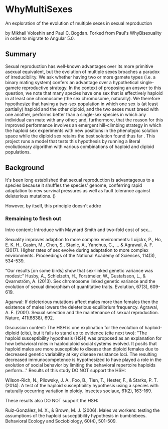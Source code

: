 # WhyMultiSexes

An exploration of the evolution of multiple sexes in sexual reproduction

by Mikhail Voloshin and Paul C. Bogdan.
Forked from Paul's WhyBisexuality in order to migrate to Angular 5.0.

## Summary

Sexual reproduction has well-known advantages over its more primitive asexual equivalent, but the evolution of multiple sexes broaches a paradox of irreducibility. We ask whether having two or more gamete types (i.e. a binary mating system) confers an advantage over a hypothetical single-gamete reproductive strategy. In the context of proposing an answer to this question, we note that many species have one sex that is effectively haploid in at least one chromosome (the sex chromosome, naturally). We therefore hypothesize that having a two-sex population in which one sex is (at least partially) haploid and the other diploid, and the two sexes must breed with one another, performs better than a single-sex species in which any individual can mate with any other; and, furthermore, that the reason for this improved performance involves an emergent hill-climbing strategy in which the haploid sex experiments with new positions in the phenotypic solution space while the diploid sex retains the best solution found thus far . This project runs a model that tests this hypothesis by running a literal evoliutionary algorithm with various combinations of haploid and diploid populations.

## Background

It's been long established that sexual reproduction is advantageous to a species because it shuffles the species' genome, conferring rapid adaptation to new survival pressures as well as fault tolerance against deleterious mutations. ()


However, by itself, this principle doesn't addre


### Remaining to flesh out

Intro content:
Introduce with Maynard Smith and two-fold cost of sex…

Sexuality improves adaption to more complex environments:
Luijckx, P., Ho, E. K. H., Gasim, M., Chen, S., Stanic, A., Yanchus, C., ... & Agrawal, A. F. (2017). Higher rates of sex evolve during adaptation to more complex environments. Proceedings of the National Academy of Sciences, 114(3), 534-539.

“Our results [on some birds] show that sex-linked genetic variance was modest:”
Husby, A., Schielzeth, H., Forstmeier, W., Gustafsson, L., & Qvarnström, A. (2013). Sex chromosome linked genetic variance and the evolution of sexual dimorphism of quantitative traits. Evolution, 67(3), 609-619.

Agarwal: If deleterious mutations affect males more than females then the existence of males lowers the deleterious equilibrium frequency.
Agrawal, A. F. (2001). Sexual selection and the maintenance of sexual reproduction. Nature, 411(6838), 692.

Discussion content:
 	The HSH is one explination for the evolution of haploid-diploid (cite), but it fails to stand up to evidence (cite next two):
"The haploid susceptibility hypothesis (HSH) was proposed as an explanation for how behavioral roles in haplodiploid social systems evolved. It posits that haploid males are more susceptible to disease than diploid females due to decreased genetic variability at key disease resistance loci. The resulting decreased immunocompetence is hypothesized to have played a role in the evolution of social behavior by limiting the behavioral repertoire haploids perform..." Results of this study DO NOT support the HSH:

Wilson-Rich, N., Pilowsky, J. A., Foo, B., Tien, T., Hester, F., & Starks, P. T. (2014). A test of the haploid susceptibility hypothesis using a species with naturally occurring variation in ploidy. Insectes sociaux, 61(2), 163-169.

These results also DO NOT support the HSH:

Ruiz-González, M. X., & Brown, M. J. (2006). Males vs workers: testing the assumptions of the haploid susceptibility hypothesis in bumblebees. Behavioral Ecology and Sociobiology, 60(4), 501-509.
